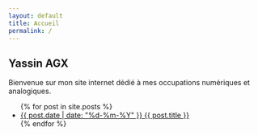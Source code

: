 ```yaml
---
layout: default
title: Accueil
permalink: /
---
```

## Yassin AGX
Bienvenue sur mon site internet dédié à mes occupations numériques et analogiques.  

<div>
  <ul>
  {% for post in site.posts %}
    <li>
      <a href="{{ post.url | prepend: site.baseurl }}">
        {{ post.date | date: "%d-%m-%Y" }} {{ post.title }}
      </a>
    </li>
  {% endfor %}
  </ul>
</div>
